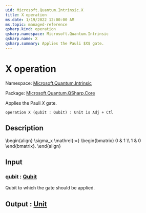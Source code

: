 ```yaml
---
uid: Microsoft.Quantum.Intrinsic.X
title: X operation
ms.date: 1/19/2022 12:00:00 AM
ms.topic: managed-reference
qsharp.kind: operation
qsharp.namespace: Microsoft.Quantum.Intrinsic
qsharp.name: X
qsharp.summary: Applies the Pauli $X$ gate.
---
```


# X operation

Namespace: [Microsoft.Quantum.Intrinsic](xref:Microsoft.Quantum.Intrinsic)

Package: [Microsoft.Quantum.QSharp.Core](https://nuget.org/packages/Microsoft.Quantum.QSharp.Core)


Applies the Pauli $X$ gate.

```qsharp
operation X (qubit : Qubit) : Unit is Adj + Ctl
```


## Description

\begin{align}\sigma_x \mathrel{:=}\begin{bmatrix}0 & 1 \\\\1 & 0\end{bmatrix}.\end{align}

## Input

### qubit : [Qubit](xref:microsoft.quantum.qsharp.valueliterals#qubit-literals)

Qubit to which the gate should be applied.



## Output : [Unit](xref:microsoft.quantum.qsharp.valueliterals#unit-literal)

